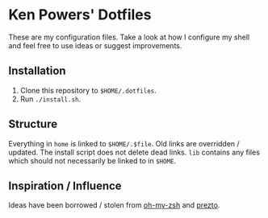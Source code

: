 # Ken Powers' Dotfiles

These are my configuration files. Take a look at how I configure my shell and
feel free to use ideas or suggest improvements.

## Installation

1. Clone this repository to `$HOME/.dotfiles`.
1. Run `./install.sh`.

## Structure

Everything in `home` is linked to `$HOME/.$file`. Old links are overridden /
updated. The install script does not delete dead links. `lib` contains any
files which should not necessarily be linked to in `$HOME`.

## Inspiration / Influence

Ideas have been borrowed / stolen from [oh-my-zsh][omz] and [prezto][p].

[omz]: https://github.com/robbyrussell/oh-my-zsh "oh-my-zsh"
[p]: https://github.com/sorin-ionescu/prezto "prezto"
